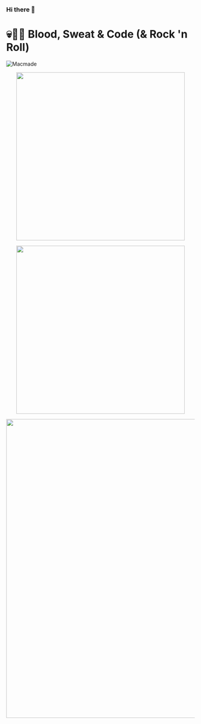 ### Hi there 👋

<!--
**nicolastinkl/nicolastinkl** is a ✨ _special_ ✨ repository because its `README.md` (this file) appears on your GitHub profile.

Here are some ideas to get you started:

- 🔭 I’m currently working on ...
- 🌱 I’m currently learning ...
- 👯 I’m looking to collaborate on ...
- 🤔 I’m looking for help with ...
- 💬 Ask me about ...
- 📫 How to reach me: ...
- 😄 Pronouns: ...
- ⚡ Fun fact: ...
-->


# 💀🦄🤖 Blood, Sweat & Code (& Rock 'n Roll)

![Macmade](nyan-cat.gif "Macmade")

<p align="center">
	<img width="450em" src="https://github-readme-stats.vercel.app/api?username=macmade&show_icons=true&include_all_commits=true&count_private=true&hide_border=false&theme=dracula" />
</p>

<p align="center">
	<img width="450em" src="https://github-readme-streak-stats.herokuapp.com/?user=nicolastinkl&include_all_commits=true&hide_border=false&theme=dracula" />
</p>

<p align="center">
	<a href="https://profile.codersrank.io/user/macmade#Tech%20Skills">
		<img width="800em" src="https://cr-skills-chart-widget.azurewebsites.net/api/api?username=nicolastinkl&padding=10&labels=true&legend=true&tooltip=true&branding=false&show-other-skills=true&bg=eeeeee" />
	</a>
</p>
